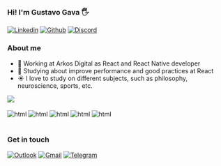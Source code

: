 ### Hi! I'm Gustavo Gava 🖐

[![Linkedin](https://img.shields.io/badge/LinkedIn-0077B5?style=for-the-badge&logo=linkedin&logoColor=white)](https://www.linkedin.com/in/gustavo-gava)
[![Github](https://img.shields.io/badge/GitHub-100000?style=for-the-badge&logo=github&logoColor=white)](https://github.com/Gustavo-Gava)
[![Discord](https://img.shields.io/badge/Discord-7289DA?style=for-the-badge&logo=discord&logoColor=white)](https://www.linkedin.com/in/gustavo-gava)


### About me

* 💼 Working at Arkos Digital as React and React Native developer
* 🚀 Studying about improve performance and good practices at React
* ☀  I love to study on different subjects, such as philosophy, neuroscience, sports, etc.

<a href="https://github.com/gustavo-gava">
  <img align="center" src="https://github-readme-stats.vercel.app/api?username=gustavo-gava&show_icons=true&theme=radical" />
</a>

<div style="display: inline_block"> <br/>
   <img align="center" alt="html" src="https://img.shields.io/badge/JavaScript-F7DF1E?style=for-the-badge&logo=javascript&logoColor=black" />
   <img align="center" alt="html" src="https://img.shields.io/badge/TypeScript-007ACC?style=for-the-badge&logo=typescript&logoColor=white" />
   <img align="center" alt="html" src="https://img.shields.io/badge/React-20232A?style=for-the-badge&logo=react&logoColor=61DAFB" />
   <img align="center" alt="html" src="https://img.shields.io/badge/React_Native-20232A?style=for-the-badge&logo=react&logoColor=61DAFB" />
   <img align="center" alt="html" src="https://img.shields.io/badge/styled--components-DB7093?style=for-the-badge&logo=styled-components&logoColor=white" />
 </div><br />

### Get in touch

[![Outlook](https://img.shields.io/badge/Microsoft_Outlook-0078D4?style=for-the-badge&logo=microsoft-outlook&logoColor=white)](mailto:gustavogava123@hotmail.com?Subject=Gustavo%20Gava)
[![Gmail](https://img.shields.io/badge/Gmail-D14836?style=for-the-badge&logo=gmail&logoColor=white)](mailto:gustavogiuriato460@gmail.com?Subject=Gustavo%20Gava)
[![Telegram](https://img.shields.io/badge/Telegram-2CA5E0?style=for-the-badge&logo=telegram&logoColor=white)](https://www.linkedin.com/in/gustavo-gava)
